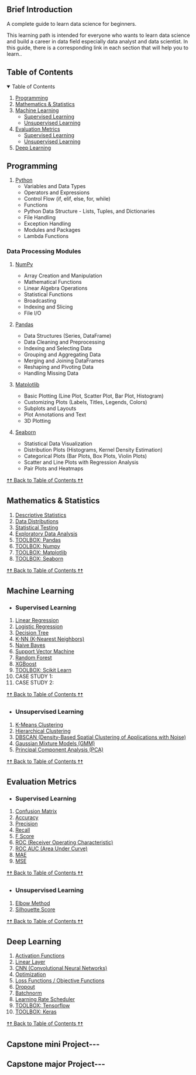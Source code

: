 

## Brief Introduction

A complete guide to learn data science for beginners.

This learning path is intended for everyone who wants to learn data science and build a career in data field especially data analyst and data scientist. In this guide, there is a corresponding link in each section that will help you to learn..

## Table of Contents

<details open="open">
  <summary>Table of Contents</summary>
  <ol>
    <li><a href="#programming">Programming</a></li>
    <li><a href="#mathematics--statistics">Mathematics & Statistics</a></li>
    <li>
      <a href="#machine-learning">Machine Learning</a>
      <ul>
        <li><a href="#supervised-learning">Supervised Learning</a></li>
        <li><a href="#unsupervised-learning">Unsupervised Learning</a></li>
      </ul>
    </li>
    <li>
      <a href="#evaluation-metrics">Evaluation Metrics</a>
      <ul>
        <li><a href="#supervised-learning-1">Supervised Learning</a></li>
        <li><a href="#unsupervised-learning-1">Unsupervised Learning</a></li>
      </ul>
    </li>
    <li><a href="#deep-learning">Deep Learning</a></li>
    
  </ol>
</details>

## Programming

1. [Python](https://www.learnpython.org/)
   - Variables and Data Types
   - Operators and Expressions
   - Control Flow (if, elif, else, for, while)
   - Functions
   - Python Data Structure - Lists, Tuples, and Dictionaries
   - File Handling
   - Exception Handling
   - Modules and Packages
   - Lambda Functions
### Data Processing Modules

1. [NumPy](https://numpy.org/)
   - Array Creation and Manipulation
   - Mathematical Functions
   - Linear Algebra Operations
   - Statistical Functions
   - Broadcasting
   - Indexing and Slicing
   - File I/O
   
2. [Pandas](https://pandas.pydata.org/)
   - Data Structures (Series, DataFrame)
   - Data Cleaning and Preprocessing
   - Indexing and Selecting Data
   - Grouping and Aggregating Data
   - Merging and Joining DataFrames
   - Reshaping and Pivoting Data
   - Handling Missing Data
   
3. [Matplotlib](https://matplotlib.org/)
   - Basic Plotting (Line Plot, Scatter Plot, Bar Plot, Histogram)
   - Customizing Plots (Labels, Titles, Legends, Colors)
   - Subplots and Layouts
   - Plot Annotations and Text
   - 3D Plotting
   
4. [Seaborn](https://seaborn.pydata.org/)
   - Statistical Data Visualization
   - Distribution Plots (Histograms, Kernel Density Estimation)
   - Categorical Plots (Bar Plots, Box Plots, Violin Plots)
   - Scatter and Line Plots with Regression Analysis
   - Pair Plots and Heatmaps

<a href="#table-of-contents">🠥🠥 Back to Table of Contents 🠥🠥</a>


## Mathematics & Statistics

1.  [Descriptive Statistics](https://conjointly.com/kb/descriptive-statistics/)
2.  [Data Distributions](https://www.analyticssteps.com/blogs/10-types-statistical-data-distribution-models)
3.  [Statistical Testing](https://homeweb.csulb.edu/~msaintg/ppa696/696stsig.htm)
4.  [Exploratory Data Analysis](https://medium.com/data-folks-indonesia/10-things-to-do-when-conducting-your-exploratory-data-analysis-eda-7e3b2dfbf812)
5.  [TOOLBOX: Pandas](https://pandas.pydata.org/)
6.  [TOOLBOX: Numpy](https://numpy.org/)
7. [TOOLBOX: Matplotlib](https://matplotlib.org/)
8. [TOOLBOX: Seaborn](https://seaborn.pydata.org/)

<a href="#table-of-contents">🠥🠥 Back to Table of Contents 🠥🠥</a>

## Machine Learning

- ### Supervised Learning
1.  [Linear Regression](https://machinelearningmastery.com/linear-regression-for-machine-learning/)
2.  [Logistic Regression](https://machinelearningmastery.com/logistic-regression-for-machine-learning/)
3.  [Decision Tree](https://machinelearningmastery.com/implement-decision-tree-algorithm-scratch-python/)
4.  [K-NN (K-Nearest Neighbors)](https://towardsdatascience.com/machine-learning-basics-with-the-k-nearest-neighbors-algorithm-6a6e71d01761)
5.  [Naive Bayes](https://jakevdp.github.io/PythonDataScienceHandbook/05.05-naive-bayes.html)
6.  [Support Vector Machine](https://datascience.foundation/datatalk/basic-overview-of-svm-algorithm)
7.  [Random Forest](https://www.section.io/engineering-education/introduction-to-random-forest-in-machine-learning/)
8.  [XGBoost](https://machinelearningmastery.com/gentle-introduction-xgboost-applied-machine-learning/)
12. [TOOLBOX: Scikit Learn](https://scikit-learn.org/stable/)
13.  CASE STUDY 1: 
14.  CASE STUDY 2: 

<a href="#table-of-contents">🠥🠥 Back to Table of Contents 🠥🠥</a>

- ### Unsupervised Learning

1. [K-Means Clustering](https://www.kdnuggets.com/2019/05/guide-k-means-clustering-algorithm.html)
2. [Hierarchical Clustering](https://en.wikipedia.org/wiki/Hierarchical_clustering)
3. [DBSCAN (Density-Based Spatial Clustering of Applications with Noise)](https://en.wikipedia.org/wiki/DBSCAN)
4. [Gaussian Mixture Models (GMM)](https://en.wikipedia.org/wiki/Mixture_model#Gaussian_mixture_model)
5. [Principal Component Analysis (PCA)](https://en.wikipedia.org/wiki/Principal_component_analysis)


<a href="#table-of-contents">🠥🠥 Back to Table of Contents 🠥🠥</a>

## Evaluation Metrics

- ### Supervised Learning

1. [Confusion Matrix](https://www.analyticsvidhya.com/blog/2020/04/confusion-matrix-machine-learning/)
2. [Accuracy](https://scikit-learn.org/stable/modules/generated/sklearn.metrics.accuracy_score.html)
3. [Precision](https://scikit-learn.org/stable/modules/generated/sklearn.metrics.precision_score.html#sklearn.metrics.precision_score)
4. [Recall](https://scikit-learn.org/stable/modules/generated/sklearn.metrics.recall_score.html#sklearn.metrics.recall_score)
5. [F Score](https://scikit-learn.org/stable/modules/generated/sklearn.metrics.f1_score.html#sklearn.metrics.f1_score)
6. [ROC (Receiver Operating Characteristic)](https://scikit-learn.org/stable/modules/generated/sklearn.metrics.roc_curve.html)
7. [ROC AUC (Area Under Curve)](https://scikit-learn.org/stable/modules/generated/sklearn.metrics.roc_auc_score.html#sklearn.metrics.roc_auc_score)
8. [MAE](https://www.statisticshowto.com/absolute-error/)
9. [MSE](https://www.freecodecamp.org/news/machine-learning-mean-squared-error-regression-line-c7dde9a26b93/)


<a href="#table-of-contents">🠥🠥 Back to Table of Contents 🠥🠥</a>

- ### Unsupervised Learning

1. [Elbow Method](<https://en.wikipedia.org/wiki/Elbow_method_(clustering)>)
2. [Silhouette Score](https://en.wikipedia.org/wiki/Silhouette_(clustering))

<a href="#table-of-contents">🠥🠥 Back to Table of Contents 🠥🠥</a>

## Deep Learning

1. [Activation Functions](https://towardsdatascience.com/activation-functions-neural-networks-1cbd9f8d91d6)
2. [Linear Layer](https://medium.com/datathings/linear-layers-explained-in-a-simple-way-2319a9c2d1aa)
3. [CNN (Convolutional Neural Networks)](https://cs231n.github.io/)
4. [Optimization](https://d2l.ai/chapter_optimization/)
5. [Loss Functions / Objective Functions](https://towardsdatascience.com/common-loss-functions-in-machine-learning-46af0ffc4d23)
6. [Dropout](https://leonardoaraujosantos.gitbook.io/artificial-inteligence/machine_learning/deep_learning/dropout_layer)
7. [Batchnorm](https://www.baeldung.com/cs/batch-normalization-cnn)
8. [Learning Rate Scheduler](https://towardsdatascience.com/learning-rate-schedules-and-adaptive-learning-rate-methods-for-deep-learning-2c8f433990d1)
9. [TOOLBOX: Tensorflow](https://www.tensorflow.org/)
10. [TOOLBOX: Keras](https://keras.io)

<a href="#table-of-contents">🠥🠥 Back to Table of Contents 🠥🠥</a>

## Capstone mini Project---
## Capstone major Project---




